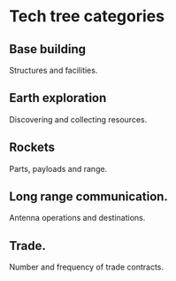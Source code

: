 


# Tech tree categories

## Base building

Structures and facilities.


## Earth exploration

Discovering and collecting resources.

## Rockets

Parts, payloads and range.

## Long range communication.

Antenna operations and destinations.

## Trade.

Number and frequency of trade contracts.
